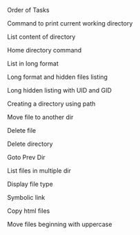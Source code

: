 Order of Tasks

Command to print current working directory

List content of directory

Home directory command

List in long format

Long format and hidden files listing

Long hidden listing with UID and GID

Creating a directory using path

Move file to another dir

Delete file

Delete directory

Goto Prev Dir

List files in multiple dir

Display file type

Symbolic link

Copy html files

Move files beginning with uppercase
